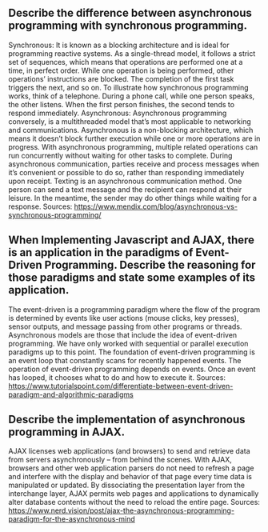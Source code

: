 
## Describe the difference between asynchronous programming with synchronous programming.

Synchronous: 
It is known as a blocking architecture and is ideal for programming reactive systems. As a single-thread model, it follows a strict set of sequences, which means that operations are performed one at a time, in perfect order. While one operation is being performed, other operations’ instructions are blocked. The completion of the first task triggers the next, and so on.
To illustrate how synchronous programming works, think of a telephone. During a phone call, while one person speaks, the other listens. When the first person finishes, the second tends to respond immediately.
Asynchronous: 
Asynchronous programming conversely, is a multithreaded model that’s most applicable to networking and communications. Asynchronous is a non-blocking architecture, which means it doesn’t block further execution while one or more operations are in progress.
With asynchronous programming, multiple related operations can run concurrently without waiting for other tasks to complete. During asynchronous communication, parties receive and process messages when it’s convenient or possible to do so, rather than responding immediately upon receipt.
Texting is an asynchronous communication method. One person can send a text message and the recipient can respond at their leisure. In the meantime, the sender may do other things while waiting for a response.
Sources: https://www.mendix.com/blog/asynchronous-vs-synchronous-programming/

## When Implementing Javascript and AJAX, there is an application in the paradigms of Event-Driven Programming. Describe the reasoning for those paradigms and state some examples of its application.

The event-driven is a programming paradigm where the flow of the program is determined by events like user actions (mouse clicks, key presses), sensor outputs, and message passing from other programs or threads. Asynchronous models are those that include the idea of event-driven programming. We have only worked with sequential or parallel execution paradigms up to this point. The foundation of event-driven programming is an event loop that constantly scans for recently happened events. The operation of event-driven programming depends on events. Once an event has looped, it chooses what to do and how to execute it.
Sources: https://www.tutorialspoint.com/differentiate-between-event-driven-paradigm-and-algorithmic-paradigms

## Describe the implementation of asynchronous programming in AJAX.
AJAX licenses web applications (and browsers) to send and retrieve data from servers asynchronously – from behind the scenes. With AJAX, browsers and other web application parsers do not need to refresh a page and interfere with the display and behavior of that page every time data is manipulated or updated. By dissociating the presentation layer from the interchange layer, AJAX permits web pages and applications to dynamically alter database contents without the need to reload the entire page.
Sources: https://www.nerd.vision/post/ajax-the-asynchronous-programming-paradigm-for-the-asynchronous-mind

